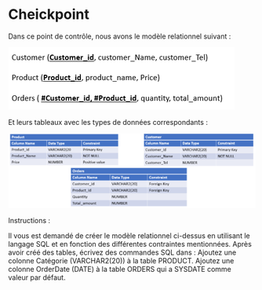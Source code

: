 # Cheickpoint

Dans ce point de contrôle, nous avons le modèle relationnel suivant :

![1714163209166](image/README/1714163209166.png)

Et leurs tableaux avec les types de données correspondants :

![1714163574081](image/README/1714163574081.png)

Instructions :

Il vous est demandé de créer le modèle relationnel ci-dessus en utilisant le langage SQL et en fonction des différentes contraintes mentionnées.
Après avoir créé des tables, écrivez des commandes SQL dans :
Ajoutez une colonne Catégorie (VARCHAR2(20)) à la table PRODUCT.
Ajoutez une colonne OrderDate (DATE) à la table ORDERS qui a SYSDATE comme valeur par défaut.
